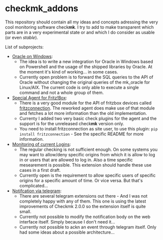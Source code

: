 # checkmk_addons

This repository should contain all my ideas and concepts adressing the very cool monitoring software check**mk**. I try to add to make transparent which parts are in a very experimental state or and which I do consider as usable (or even *stable*). 

List of subprojects:
* [Oracle on Windows](README_mk_oracle_win.md):
  * The idea is to write a new integration for Oracle in Windows based on Powershell and the usage of the shipped libraries by Oracle. At the moment it's kind of working... in some cases. 
  * Currently open problem is to forward the SQL queries to the API of Oracle without changing the original queries of the mk_oracle for Linux/AIX. The current code is only able to execute a single command and not a whole group of them. 
* [Special Agent for Fritz!Box](README_agent_fritzbox.md):
  * There is a very good module for the API of fritzbox devices called [fritzconnection](https://github.com/lukasklein/fritzconnection). The reworked agent does make use of that module and fetches a lot more information than the old implementation.
  * Currenty I added two very basic check plugins for the agent and the support is for the unreleased check**mk** version only.
  * You need to install fritzconnection as site user, to use this plugin: `pip install fritzconnection` - See the specific README for more information.
* [Monitoring of current Logins](README_mk_logins.md):
  * The regular checking is not sufficient enough. On some systems you may want to allow/deny specific origins from which it is allow to log in or users that are allowed to log in. Also a time specific mesearement is possible. This extension should handle these use cases in a first draft.
  * Currently open is the requirement to allow specific users of specific origins for a specific amount of time. Or vice versa. But that's complicated...
* [Notifcation via telegram](README_telegram):
  * There are several telegram extensions out there - And I was not completely happy with any of them. This one is using the latest improvements of Checkmk 2.0.0 so the extension itself is quite small. 
  * Currently not possible to modify the notification body on the web interface itself. Simply because I don't need it...
  * Currently not possible to ackn an event through telegram itself. Only had some ideas about a possible architecture...
